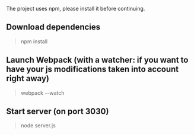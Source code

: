 The project uses npm, please install it before continuing.

## Download dependencies

> npm install

## Launch Webpack (with a watcher: if you want to have your js modifications taken into account right away)

> webpack --watch

## Start server (on port 3030)

> node server.js